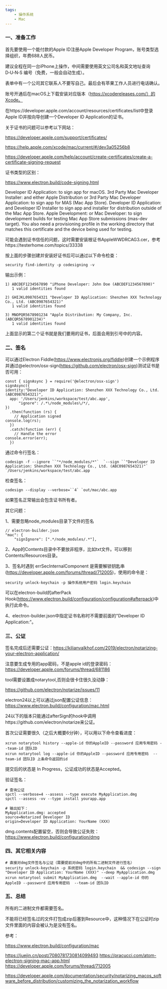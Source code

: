 ```yaml
---
tags:
    - 操作系统
    - Mac
---
```


### 一、准备工作

首先要使用一个能付款的Apple ID注册Apple Developer Program，账号类型选择组织，年费688人民币。

建议全程在同一台iPhone上操作，中间需要使用英文公司名和英文地址查询D‑U‑N‑S 编号（免费，一般会自动生成）。

表单中有一个公司其它联系人不要写自己。最后会有苹果工作人员进行电话确认。



账号开通后在macOS上下载安装对应版本（https://xcodereleases.com/）的Xcode。

在https://developer.apple.com/account/resources/certificates/list中登录Apple ID并按向导创建一个Developer ID Application的证书。

关于证书的问题可以参考以下网站：

https://developer.apple.com/support/certificates/

https://help.apple.com/xcode/mac/current/#/dev3a05256b8

https://developer.apple.com/help/account/create-certificates/create-a-certificate-signing-request



证书类型的区别：

https://www.electron.build/code-signing.html

Developer ID Application: to sign app for macOS.
3rd Party Mac Developer Installer: and either Apple Distribution or 3rd Party Mac Developer Application: to sign app for MAS (Mac App Store).
Developer ID Application: and Developer ID Installer to sign app and installer for distribution outside of the Mac App Store.
Apple Development: or Mac Developer: to sign development builds for testing Mac App Store submissions (mas-dev target). You also need a provisioning profile in the working directory that matches this certificate and the device being used for testing.



可能会遇到证书信任的问题，这时需要安装根证书AppleWWDRCAG3.cer，参考https://testerhome.com/topics/33338



按上面的步骤创建并安装好证书后可以通过以下命令检查：

```
security find-identity -p codesigning -v
```

输出示例：

```
1) ABCDEF1234567890 "iPhone Developer: John Doe (ABCDEF1234567890)"
   1 valid identities found
 
2) GHIJKL0987654321 "Developer ID Application: Shenzhen XXX Technology Co., Ltd. (ABC0987654321)"
   1 valid identities found
 
3) MNOPQR5678901234 "Apple Distribution: My Company, Inc. (ABCQR5678901234)"
   1 valid identities found
```

上面显示的第二个证书就是我们要用的证书，后面会用到引号中的内容。



### 二、签名

可以通过Electron Fiddle(https://www.electronjs.org/fiddle)创建一个示例程序并通过@electron/osx-sign(https://github.com/electron/osx-sign)测试证书是否可用：

```
const { signAsync } = require('@electron/osx-sign')
signAsync({
identity:"Developer ID Application: Shenzhen XXX Technology Co., Ltd. (ABC0987654321)",
  app: '/Users/jenkins/workspace/test/abc.app',
      "ignore": /.*\/node_modules\/*/,
})
  .then(function (rs) {
    // Application signed
console.log(rs);
  })
  .catch(function (err) {
    // Handle the error
console.error(err);
  })
```

通过命令行签名：

```
codesign -f --ignore ``"*/node_modules/*"`  `--sign ``"Developer ID Application: Shenzhen XXX Technology Co., Ltd. (ABC0987654321)"`  `/Users/jenkins/workspace/test/abc.app
```



检查签名：

```
codesign --display --verbose=``4` `out/mac/abc.app
```

如果签名正常输出会包含证书所有者。



其它问题：

1、需要忽略node_modules目录下文件的签名

```
// electron-builder.json
"mac": {
    "signIgnore": [".*/node_modules/.*"],
```

2、App的Contents目录中不要放非程序，比如txt文件。可以移到Contents/Resources目录。

3、签名时遇到 errSecInternalComponent 是需要解锁钥匙串(https://developer.apple.com/forums/thread/712005)，使用的命令是：

```
security unlock-keychain -p 操作系统用户密码 login.keychain
```

可以在electron-build的afterPack Hook(https://www.electron.build/configuration/configuration#afterpack)中执行此命令。

4、electron-builder.json中指定证书名称时不需要前面的"Developer ID Application:"。



### 三、公证

签名完成后还需要公证：https://kilianvalkhof.com/2019/electron/notarizing-your-electron-application/

注意要生成专用的app密码，不是apple id的登录密码：https://developer.apple.com/forums/thread/681186

tool需要设置成notarytool,否则会很卡住很久没动静：

https://github.com/electron/notarize/issues/11

electron24以上可以通过json配置公证信息：https://www.electron.build/configuration/mac.html

24以下的版本只能通过afterSign的hook中调用https://github.com/electron/notarize来公证。

首次公证需要很久（之后大概要6分钟），可以用以下命令查看进度：

```
xcrun notarytool history --apple-id 你的AppleID --password 应用专用密码 --team-id 团队ID
xcrun notarytool log --apple-id 你的AppleID --password 应用专用密码  --team-id 团队ID 上条命令返回的id
```

提交后的状态是 In Progress，公证成功的状态是Accepted。

验证签名：

```
# 查询公证
spctl --verbose=4 --assess --type execute MyApplication.dmg
spctl --assess -vv --type install yourapp.app
 
# 输出如下：
MyApplication.dmg: accepted
source=Notarized Developer ID
origin=Developer ID Application: YourName (XXX)
```

dmg.contents配置留空，否则会导致公证失败：https://www.electron.build/configuration/dmg



### 四、其它相关内容

```
# 直接对dmg文件签名与公证（需要提前对dmg中的所有二进制文件进行签名）
security unlock-keychain -p 系统密码 login.keychain  && codesign --sign "Developer ID Application: YourName (XXX)" --deep MyApplication.dmg
xcrun notarytool submit MyApplication.dmg  --wait --apple-id 你的AppleID --password 应用专用密码  --team-id 团队ID
```



### 五、总结

所有的二进制文件都需要签名。

不能将已经签名过的文件打包成zip后塞到Resource中，这种情况下在公证时zip文件里面的内容会被认为是没有签名。



参考：

https://www.electron.build/configuration/mac

https://juejin.cn/post/7080781730814099493
https://pracucci.com/atom-electron-signing-mac-app.html
https://developer.apple.com/forums/thread/712005

https://developer.apple.com/documentation/security/notarizing_macos_software_before_distribution/customizing_the_notarization_workflow